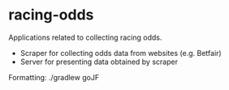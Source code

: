 # racing-odds

Applications related to collecting racing odds.
- Scraper for collecting odds data from websites (e.g. Betfair)
- Server for presenting data obtained by scraper 

Formatting: ./gradlew goJF
